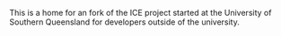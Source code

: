 This is a home for an fork of the ICE project started at the University of Southern Queensland for developers outside of the university.
